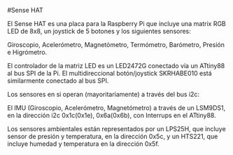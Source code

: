 <!--
---
name: "Sense HAT"
description: Placa que incluye una matriz LED RGB de 8x8, joystick de 5 botones, un IMU y sensonres ambientales
pincount: 40
pin:
  '3':
    mode: i2c
  '5':
    mode: i2c
  '16':
    name: Joystick
    mode: entrada
  '18':
    name: Joystick
    mode: entrada
  '19':
    mode: spi
  '21':
    mode: spi
  '22':
    name: Joystick
    mode: entrada
  '23':
    mode: spi
  '24':
    mode: spi
-->
#Sense HAT

El Sense HAT es una placa para la Raspberry Pi que incluye una matrix RGB LED de 8x8, un joystick de 5 botones y los siguientes sensores:

Giroscopio, Acelerómetro, Magnetómetro, Termómetro, Barómetro, Presión e Higrómetro.

El controlador de la matriz LED es un LED2472G conectado vía un ATtiny88 al bus SPI de la Pi. El multidireccional botón/joystick SKRHABE010 está similarmente conectado al bus SPI.

Los sensores en si operan (mayoritariamente) a través del bus i2c:

El IMU (Giroscopio, Acelerómetro, Magnetómetro) a través de un LSM9DS1, en la dirección i2c 0x1c(0x1e), 0x6a(0x6b), con Interrups en el ATtiny88.

Los sensores ambientales están representados por un LPS25H, que incluye sensor de presión y temperatura, en la dirección 0x5c, y un HTS221, que incluye humedad y temperatura en la dirección 0x5f.
